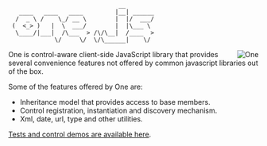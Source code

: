                                    __
       ____   ____   ____         |__| ______
      /  _ \ /    \_/ __ \        |  |/  ___/
     (  <_> )   |  \  ___/        |  |\___ \
      \____/|___|  /\___  > /\/\__|  /____  >
                 \/     \/  \/\______|    \/


<img src="https://raw.github.com/igorfrance/one/master/lib/one.png" alt="One" align="right"/>
One is control-aware client-side JavaScript library that provides several convenience features not offered by common
javascript libraries out of the box.

Some of the features offered by One are:
- Inheritance model that provides access to base members.
- Control registration, instantiation and discovery mechanism.
- Xml, date, url, type and other utilities.

[Tests and control demos are available here](https://rawgit.com/igorfrance/one/master/test/tests/index.html).
